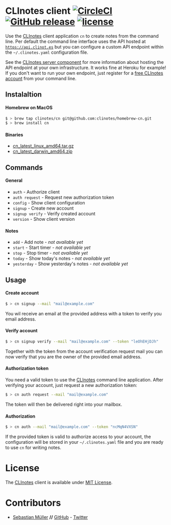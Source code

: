 # CLInotes client [![CircleCI](https://img.shields.io/circleci/project/clinotes/client.svg)]() [![GitHub release](https://img.shields.io/github/release/clinotes/client.svg)]() [![license](https://img.shields.io/github/license/clinotes/client.svg)]()

Use the [CLInotes](https://clinot.es) client application `cn` to create notes from the command line. Per default the command line interface uses the API hosted at [`https://api.clinot.es`](https://api.clinot.es) but you can configure a custom API endpoint within the `~/.clinotes.yaml` configuration file.

See the [CLInotes server component](https://github.com/clinotes/server) for more information about hosting the API endpoint at your own infrastructure. It works fine at Heroku for example! If you don't want to run your own endpoint, just register for a [free CLInotes account](https://clinot.es) from your command line.

## Instalaltion

#### Homebrew on MacOS

```bash
$ > brew tap clinotes/cn git@github.com:clinotes/homebrew-cn.git
$ > brew install cn
```

#### Binaries

* [cn_latest_linux_amd64.tar.gz](https://dl.clinot.es/latest/cn_latest_linux_amd64.tar.gz)
* [cn_latest_darwin_amd64.zip](https://dl.clinot.es/latest/cn_latest_darwin_amd64.zip)

## Commands

#### General

- `auth` - Authorize client
- `auth request` - Request new authorization token
- `config` - Show client configuration
- `signup` - Create new account
- `signup verify` - Verify created account
- `version` - Show client version

#### Notes

- `add` - Add note - *not available yet*
- `start` - Start timer - *not available yet*
- `stop` - Stop timer - *not available yet*
- `today` - Show today's notes - *not available yet*
- `yesterday` - Show yesterday's notes - *not available yet*

## Usage

#### Create account

```bash
$ > cn signup --mail "mail@example.com"
```

You wil receive an email at the provided address with a token to verify you email address.

#### Verify account

```bash
$ > cn signup verify --mail "mail@example.com" --token "leOhEHjDJh"
```

Together with the token from the account verification request mail you can now verify that you are the owner of the provided email address.

#### Authorization token

You need a valid token to use the [CLInotes](https://clinot.es) command line application. After verifying your account, just request a new authorization token:

```bash
$ > cn auth request --mail "mail@example.com"
```

The token will then be delivered right into your mailbox.

#### Authorization

```bash
$ > cn auth --mail "mail@example.com" --token "ncMqN4VXSN"
```

If the provided token is valid to authorize access to your account, the configuration will be stored in your `~/.clinotes.yaml` file and you are ready to use `cn` for writing notes.

# License

The [CLInotes](https://clinot.es) client is available under [MIT License](https://github.com/clinotes/client/blob/master/LICENSE.md).

# Contributors

- [Sebastian Müller](https://sbstjn.com) **//** [GitHub](https://github.com/sbstjn) - [Twitter](https://twitter.com/sbstjn)
